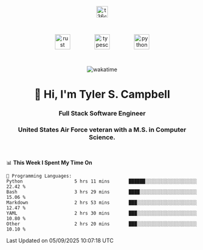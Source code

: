 <p align="center">
<a href="https://www.linkedin.com/in/t36campbell" target="blank"><img align="center" src="https://ik.imagekit.io/t36campbell/Portfolio/linkedin.png.original_m8bbGgPh6.png" alt="t36campbell" height="30" width="30" /></a>
</p>
<p align="center">
    <img src="https://rustacean.net/assets/rustacean-orig-noshadow.svg" alt="rust" width="40" height="40" style="margin: 6%;" />
    <img src="https://cdn.worldvectorlogo.com/logos/typescript.svg" alt="typescript" width="40" height="40" style="margin: 6%;" />
    <img src="https://cdn.worldvectorlogo.com/logos/python-5.svg" alt="python" width="40" height="40" style="margin: 6%;" />
</p>
<div align="center">
  
  ![wakatime](https://wakatime.com/badge/user/738aac7f-8868-4bc3-a1df-4c36703ee4b6.svg)
  
</div>

<h1 align="center">👋 Hi, I'm Tyler S. Campbell</h1>
<h3 align="center">Full Stack Software Engineer</h3>
<h3 align="center">United States Air Force veteran with a M.S. in Computer Science.</h3>
<br>

<!--START_SECTION:waka-->
📊 **This Week I Spent My Time On** 

```text
💬 Programming Languages: 
Python                   5 hrs 11 mins       ██████░░░░░░░░░░░░░░░░░░░   22.42 % 
Bash                     3 hrs 29 mins       ████░░░░░░░░░░░░░░░░░░░░░   15.06 % 
Markdown                 2 hrs 53 mins       ███░░░░░░░░░░░░░░░░░░░░░░   12.47 % 
YAML                     2 hrs 30 mins       ███░░░░░░░░░░░░░░░░░░░░░░   10.80 % 
Other                    2 hrs 20 mins       ███░░░░░░░░░░░░░░░░░░░░░░   10.10 % 
```


 Last Updated on 05/09/2025 10:07:18 UTC
<!--END_SECTION:waka-->
